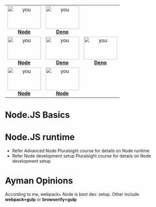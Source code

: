 
<table>
<center>

   <tr>
    <td align="center"><a href="# Node.JS Basics"><img src="https://upload.wikimedia.org/wikipedia/commons/thumb/d/d9/Node.js_logo.svg/1200px-Node.js_logo.svg.png" width="110px;" height="75px;" alt="you"/><br /><b>Node</b></a></td>
      <td align="center"><a href="/Node/Deno/README.md"><img src="https://webclerks.at/assets/images/blog/deno-logo.png" width="110px;" height="75px;" alt="you"/><br /><b>Deno</b></a></td>
   
  </tr>
     <tr>
    <td align="center"><a href="/Node/Angualar/README.md"><img src="https://content.techgig.com/thumb/msid-70553803,width-860,resizemode-4/Introduction-to-AngularJS-and-why-you-should-learn-it.jpg?48655" width="110px;" height="75px;" alt="you"/><br /><b>Node</b></a></td>
      <td align="center"><a href="/Node/React/README.md"><img src="https://reactjs.org/logo-og.png" width="110px;" height="75px;" alt="you"/><br /><b>Deno</b></a></td>
         <td align="center"><a href="/Node/Vue/README.md"><img src="https://cdn-images-1.medium.com/max/1200/1*yeAO-nwsAqnzr7k-zoDkoQ.png" width="110px;" height="75px;" alt="you"/><br /><b>Deno</b></a></td>
   
  </tr>
    <tr>
    <td align="center"><a href="/Node/Svelte/README.md"><img src="https://upload.wikimedia.org/wikipedia/commons/thumb/d/d9/Node.js_logo.svg/1200px-Node.js_logo.svg.png" width="110px;" height="75px;" alt="you"/><br /><b>Node</b></a></td>
   <td align="center"><a href="/Node/AngularJS/README.md"><img src="https://sdtimes.com/wp-content/uploads/2018/01/angularjs-logo-300x162.jpgg" width="110px;" height="75px;" alt="you"/><br /><b>Node</b></a></td>
   
  </tr>
</table>
</center>

# Node.JS Basics
# Node.JS runtime

- Refer Advanced Node Pluralsight course for details on Node runtime
- Refer Node development setup Pluralsight course for details on  Node development setup

# Ayman Opinions
According to me, webpack+ Node is best dev. setup. Other include **webpack+gulp** or **browserify+gulp**

